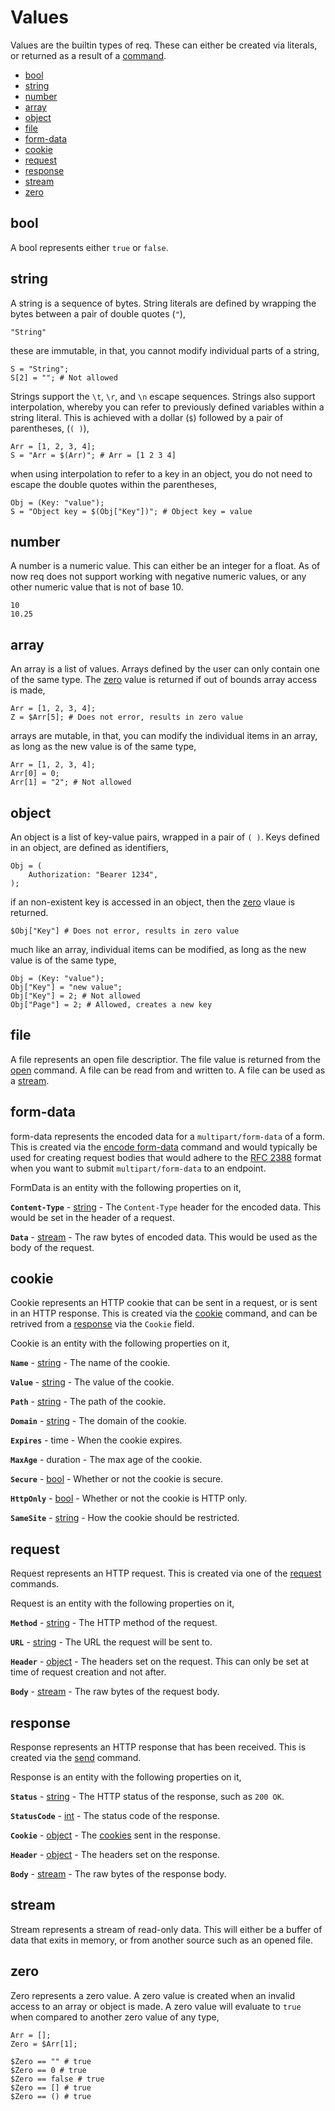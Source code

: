 # Values

Values are the builtin types of req. These can either be created via literals,
or returned as a result of a [command](commands.md).

* [bool](#bool)
* [string](#string)
* [number](#number)
* [array](#array)
* [object](#object)
* [file](#file)
* [form-data](#form-data)
* [cookie](#cookie)
* [request](#request)
* [response](#response)
* [stream](#stream)
* [zero](#zero)

## bool

A bool represents either `true` or `false`.

## string

A string is a sequence of bytes. String literals are defined by wrapping the
bytes between a pair of double quotes (`"`),

    "String"

these are immutable, in that, you cannot modify individual parts of a string,

    S = "String";
    S[2] = ""; # Not allowed

Strings support the `\t`, `\r`, and `\n` escape sequences. Strings also support
interpolation, whereby you can refer to previously defined variables within a
string literal. This is achieved with a dollar (`$`) followed by a pair of
parentheses, (`( )`),

    Arr = [1, 2, 3, 4];
    S = "Arr = $(Arr)"; # Arr = [1 2 3 4]

when using interpolation to refer to a key in an object, you do not need to
escape the double quotes within the parentheses,

    Obj = (Key: "value");
    S = "Object key = $(Obj["Key"])"; # Object key = value

## number

A number is a numeric value. This can either be an integer for a float. As of
now req does not support working with negative numeric values, or any other
numeric value that is not of base 10.

    10
    10.25

## array

An array is a list of values. Arrays defined by the user can only contain one
of the same type. The [zero](#zero) value is returned if out of bounds array
access is made,

    Arr = [1, 2, 3, 4];
    Z = $Arr[5]; # Does not error, results in zero value

arrays are mutable, in that, you can modify the individual items in an array,
as long as the new value is of the same type,

    Arr = [1, 2, 3, 4];
    Arr[0] = 0;
    Arr[1] = "2"; # Not allowed

## object

An object is a list of key-value pairs, wrapped in a pair of `( )`. Keys defined
in an object, are defined as identifiers,

    Obj = (
        Authorization: "Bearer 1234",
    );

if an non-existent key is accessed in an object, then the [zero](#zero) vlaue is
returned.

    $Obj["Key"] # Does not error, results in zero value

much like an array, individual items can be modified, as long as the new value
is of the same type,

    Obj = (Key: "value");
    Obj["Key"] = "new value";
    Obj["Key"] = 2; # Not allowed
    Obj["Page"] = 2; # Allowed, creates a new key

## file

A file represents an open file descriptior. The file value is returned from the
[open](commands.md#open) command. A file can be read from and written to. A file
can be used as a [stream](#stream).

## form-data

form-data represents the encoded data for a `multipart/form-data` of a form.
This is created via the [encode form-data](commands.md#form-data) command and
would typically be used for creating request bodies that would adhere to the
[RFC 2388][RFC-2388] format when you want to submit `multipart/form-data` to an
endpoint.

FormData is an entity with the following properties on it,

**`Content-Type`** - [string](#string) - The `Content-Type` header for the
encoded data. This would be set in the header of a request.

**`Data`** - [stream](#stream) - The raw bytes of encoded data. This would be
used as the body of the request.

## cookie

Cookie represents an HTTP cookie that can be sent in a request, or is sent in
an HTTP response. This is created via the [cookie](commands.md#cookie) command,
and can be retrived from a [response](#response) via the `Cookie` field.

Cookie is an entity with the following properties on it,

**`Name`** - [string](#string) - The name of the cookie.

**`Value`** - [string](#string) - The value of the cookie.

**`Path`** - [string](#string) - The path of the cookie.

**`Domain`** - [string](#string) - The domain of the cookie.

**`Expires`** - time - When the cookie expires.

**`MaxAge`** - duration - The max age of the cookie.

**`Secure`** - [bool](#bool) - Whether or not the cookie is secure.

**`HttpOnly`** - [bool](#bool) - Whether or not the cookie is HTTP only.

**`SameSite`** - [string](#string) - How the cookie should be restricted.

## request

Request represents an HTTP request. This is created via one of the
[request](commands.md#request) commands.

Request is an entity with the following properties on it,

**`Method`** - [string](#string) - The HTTP method of the request.

**`URL`** - [string](#string) - The URL the request will be sent to.

**`Header`** - [object](#object) - The headers set on the request. This can
only be set at time of request creation and not after.

**`Body`** - [stream](#stream) - The raw bytes of the request body.

## response

Response represents an HTTP response that has been received. This is created
via the [send](commands.md#send) command.

Response is an entity with the following properties on it,

**`Status`** - [string](#string) - The HTTP status of the response, such as
`200 OK`.

**`StatusCode`** - [int](#number) - The status code of the response.

**`Cookie`** - [object](#object) - The [cookies](#cookie) sent in the response.

**`Header`** - [object](#object) - The headers set on the response.

**`Body`** - [stream](#stream) - The raw bytes of the response body.

## stream

Stream represents a stream of read-only data. This will either be a buffer of
data that exits in memory, or from another source such as an opened file.

## zero

Zero represents a zero value. A zero value is created when an invalid access
to an array or object is made. A zero value will evaluate to `true` when
compared to another zero value of any type,

    Arr = [];
    Zero = $Arr[1];

    $Zero == "" # true
    $Zero == 0 # true
    $Zero == false # true
    $Zero == [] # true
    $Zero == () # true

[RFC-2388]: https://datatracker.ietf.org/doc/html/rfc2388 
